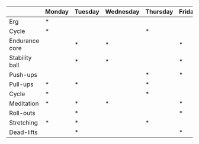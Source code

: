| | Monday | Tuesday | Wednesday | Thursday | Friday | Saturday | Sunday |
| ---- | ---- | ---- | ---- | ---- | ---- | ---- | ---- | 
| Erg | * |   | |   | |   |   |
| Cycle | * |   | |  * | |   |  * |
| Endurance core |    | * | * |   | *  | | |
| Stability ball |  |  * |  * |   |  * | | |
| Push-ups |  | |   | * |  * | | |
| Pull-ups | * | * |   | * |  | | |
| Cycle | * |   | |  * | |  * |  * |
| Meditation | * | *  | * |   | * |   |  * |
| Roll-outs | |  * | |   | * |   |   |
| Stretching | * | *  | |  * | |   |   |
| Dead-lifts | | *  | |   | *  |   |   |